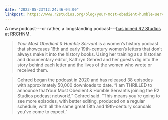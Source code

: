 ```yaml
---
date: "2023-05-23T12:24:46-04:00"
linkpost: https://www.r2studios.org/blog/your-most-obedient-humble-servant-joins-the-r2-studios-network/
---
```


A new podcast---or rather, a longstanding
podcast---[has joined R2 Studios](https://www.r2studios.org/blog/your-most-obedient-humble-servant-joins-the-r2-studios-network/)
at RRCHNM.

> _Your Most Obedient & Humble Servant_ is a women’s history podcast that
> showcases 18th and early 19th-century women’s letters that don’t always make
> it into the history books. Using her training as a historian and documentary
> editor, Kathryn Gehred and her guests dig into the story behind each letter
> and the lives of the women who wrote or received them.

> Gehred began the podcast in 2020 and has released 38 episodes with
> approximately 50,000 downloads to date. “I am THRILLED to announce thatYour
> Most Obedient & Humble Servantis joining the R2 Studios podcast network!,”
> Gehred said. “This means you're going to see more episodes, with better
> editing, produced on a regular schedule, with all the same great 18th and
> 19th-century scandals you've come to expect.”

